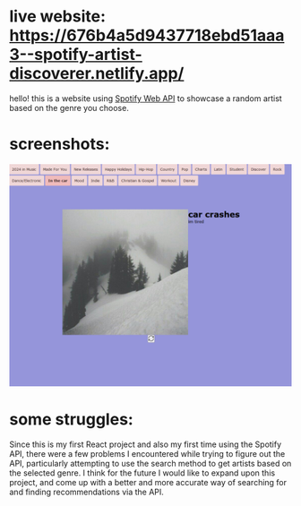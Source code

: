 # live website: https://676b4a5d9437718ebd51aaa3--spotify-artist-discoverer.netlify.app/

hello! this is a website using [Spotify Web API](https://developer.spotify.com/documentation/web-api) to showcase a random artist based on the genre you choose.

# screenshots:

![screenshot](src/assets/screenshot.png)

# some struggles:

Since this is my first React project and also my first time using the Spotify API, there were a few problems I encountered while trying to figure out the API, particularly attempting to use the search method to get artists based on the selected genre. I think for the future I would like to expand upon this project, and come up with a better and more accurate way of searching for and finding recommendations via the API.
